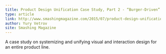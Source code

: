 ```yaml
---
title: Product Design Unification Case Study, Part 2 - “Burger-Driven” Framework
type: article
link: http://www.smashingmagazine.com/2015/07/product-design-unification-case-study-part-2-burger-driven-framework/
author: Yury Vetrov
site: Smashing Magazine
---
```


A case study on systemizing and unifying visual and interaction design for an entire product line.
